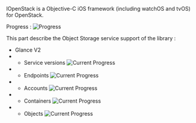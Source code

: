 IOpenStack is a Objective-C iOS framework (including watchOS and tvOS) for OpenStack.

Progress : ![Progress](http://progressed.io/bar/20)


This part describe the Object Storage service support of the library :

+ Glance V2
+ + Service versions ![Current Progress](http://progressed.io/bar/0)
+ + Endpoints ![Current Progress](http://progressed.io/bar/0)
+ + Accounts ![Current Progress](http://progressed.io/bar/0)
+ + Containers ![Current Progress](http://progressed.io/bar/75)
+ + Objects ![Current Progress](http://progressed.io/bar/70)